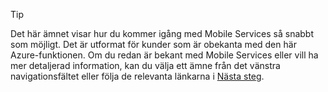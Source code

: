 
> [!TIP]
> Det här ämnet visar hur du kommer igång med Mobile Services så snabbt som möjligt. Det är utformat för kunder som är obekanta med den här Azure-funktionen. Om du redan är bekant med Mobile Services eller vill ha mer detaljerad information, kan du välja ett ämne från det vänstra navigationsfältet eller följa de relevanta länkarna i [Nästa steg](#next-steps).
> 
> 

<!--HONumber=Sep16_HO3-->


